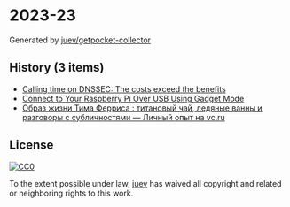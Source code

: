 # 2023-23

Generated by [juev/getpocket-collector](https://github.com/juev/getpocket-collector)

## History (3 items)

- [Calling time on DNSSEC: The costs exceed the benefits](https://mattb.nz/w/2023/06/02/calling-time-on-dnssec)
- [Connect to Your Raspberry Pi Over USB Using Gadget Mode](https://howchoo.com/pi/raspberry-pi-gadget-mode)
- [Образ жизни Тима Ферриса : титановый чай, ледяные ванны и разговоры с субличностями — Личный опыт на vc.ru](https://vc.ru/life/249711-obraz-zhizni-tima-ferrisa-titanovyy-chay-ledyanye-vanny-i-razgovory-s-sublichnostyami)

## License

[![CC0](https://mirrors.creativecommons.org/presskit/buttons/88x31/svg/cc-zero.svg)](https://creativecommons.org/publicdomain/zero/1.0/)

To the extent possible under law, [juev](https://github.com/juev) has waived all copyright and related or neighboring rights to this work.
